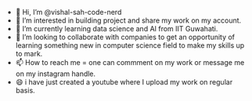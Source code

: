 - 👋 Hi, I’m @vishal-sah-code-nerd
- 👀 I’m interested in building project and share my work on my account.
- 🌱 I’m currently learning data science and AI from IIT Guwahati.
- 💞️ I’m looking to collaborate with companies to get an opportunity of learning something new in computer science field to make my skills up to mark.
- 📫 How to reach me = one  can commment on my work or message me on my instagram handle.
- 😄 i have just created a youtube where I upload my work on regular basis.


<!---
vishal-sah-code-nerd/vishal-sah-code-nerd is a ✨ special ✨ repository because its `README.md` (this file) appears on your GitHub profile.
You can click the Preview link to take a look at your changes.
--->
